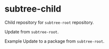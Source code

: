 # subtree-child
Child repository for `subtree-root` repository.

Update from `subtree-root`.

Example Update to a package from `subtree-root`.
